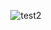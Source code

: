 <div align="center">

  ![test2](http://github-profile-summary-cards.vercel.app/api/cards/stats?username=ricardojoserf&theme=tokyonight)
  <!-- ![test3](http://github-profile-summary-cards.vercel.app/api/cards/most-commit-language?username=ricardojoserf&theme=tokyonight)  
  <a href="https://www.buymeacoffee.com/ricardojoserf" target="_blank"><img src="https://www.buymeacoffee.com/assets/img/custom_images/orange_img.png" alt="Buy Me A Coffee"></a> -->
</div>
